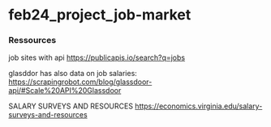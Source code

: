 # feb24_project_job-market
### Ressources
job sites with api
https://publicapis.io/search?q=jobs

glasddor has also data on job salaries:
https://scrapingrobot.com/blog/glassdoor-api/#Scale%20API%20Glassdoor

SALARY SURVEYS AND RESOURCES
https://economics.virginia.edu/salary-surveys-and-resources
